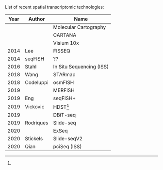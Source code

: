 
List of recent spatial transcriptomic technologies:

| Year | Author    | Name                     |
| ---- | --------- | ------------------------ |
|      |           | Molecular Cartography    |
|      |           | CARTANA                  |
|      |           | Visium 10x               |
| 2014 | Lee       | FISSEQ                   |
| 2014 | seqFISH   | ??                       |
| 2016 | Stahl     | In Situ Sequencing (ISS) |
| 2018 | Wang      | STARmap                  |
| 2018 | Codeluppi | osmFISH                  |
| 2019 |           | MERFISH                  |
| 2019 | Eng       | seqFISH+                 |
| 2019 | Vickovic  | HDST[^1]                 |
| 2019 |           | DBiT-seq                 |
| 2019 | Rodriques | Slide-seq                |
| 2020 |           | ExSeq                    |
| 2020 | Stickels  | Slide-seqV2              |
| 2020 | Qian      | pciSeq (ISS)             |



[^1]: 